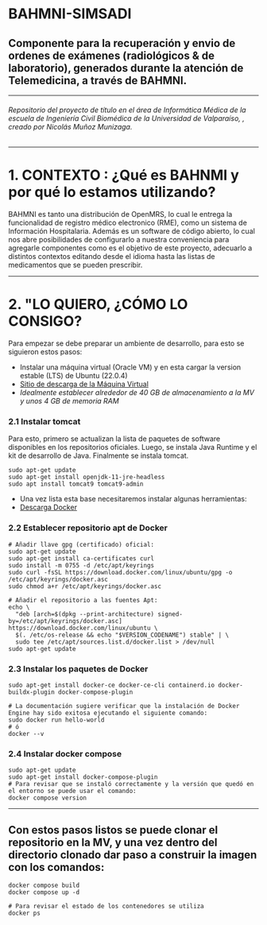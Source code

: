 # BAHMNI-SIMSADI

## Componente para la recuperación y envio de ordenes de exámenes (radiológicos & de laboratorio), generados durante la atención de Telemedicina, a través de BAHMNI.  
--------
###### Repositorio del proyecto de título en el área de Informática Médica de la escuela de Ingeniería Civil Biomédica de la Universidad de Valparaíso, , creado por Nicolás Muñoz Munizaga.

----

# 1. **CONTEXTO** : ¿Qué es BAHNMI y por qué lo estamos utilizando?  
  BAHMNI es tanto una distribución de OpenMRS, lo cual le entrega la funcionalidad de registro médico electronico (RME), como un sistema de Información Hospitalaria. Además es un software de código abierto, lo cual nos abre posibilidades de configurarlo a nuestra conveniencia para agregarle componentes como es el objetivo de este proyecto, adecuarlo a distintos contextos editando desde el idioma hasta las listas de medicamentos que se pueden prescribir. 




----
# 2. **"LO QUIERO, ¿CÓMO LO CONSIGO?**
  Para empezar se debe preparar un ambiente de desarrollo, para esto se siguieron estos pasos: 
  
*  Instalar una máquina virtual (Oracle VM) y en esta cargar la version estable (LTS) de Ubuntu (22.0.4)
*  [Sitio de descarga de la Máquina Virtual](https://www.virtualbox.org/wiki/Downloads "Descargar Máquina Virtual")
*  _Idealmente establecer alrededor de 40 GB de almacenamiento a la MV y unos 4 GB de memoria RAM_
  
### 2.1 Instalar tomcat
Para esto, primero se actualizan la lista de paquetes de software disponibles en los repositorios oficiales. Luego, se instala Java Runtime y el kit de desarrollo de Java. Finalmente se instala tomcat. 
```
sudo apt-get update
sudo apt-get install openjdk-11-jre-headless
sudo apt install tomcat9 tomcat9-admin
```
*  Una vez lista esta base necesitaremos instalar algunas herramientas:
*  [Descarga Docker](https://docs.docker.com/engine/install/ubuntu/)

### 2.2 Establecer repositorio apt de Docker
```
# Añadir llave gpg (certificado) oficial:
sudo apt-get update
sudo apt-get install ca-certificates curl
sudo install -m 0755 -d /etc/apt/keyrings
sudo curl -fsSL https://download.docker.com/linux/ubuntu/gpg -o /etc/apt/keyrings/docker.asc
sudo chmod a+r /etc/apt/keyrings/docker.asc

# Añadir el repositorio a las fuentes Apt:
echo \
  "deb [arch=$(dpkg --print-architecture) signed-by=/etc/apt/keyrings/docker.asc] https://download.docker.com/linux/ubuntu \
  $(. /etc/os-release && echo "$VERSION_CODENAME") stable" | \
  sudo tee /etc/apt/sources.list.d/docker.list > /dev/null
sudo apt-get update
```

### 2.3 Instalar los paquetes de Docker
```
sudo apt-get install docker-ce docker-ce-cli containerd.io docker-buildx-plugin docker-compose-plugin

# La documentación sugiere verificar que la instalación de Docker Engine hay sido exitosa ejecutando el siguiente comando:
sudo docker run hello-world
# ó
docker --v
```

###  2.4 Instalar docker compose
```
sudo apt-get update
sudo apt-get install docker-compose-plugin
# Para revisar que se instaló correctamente y la versión que quedó en el entorno se puede usar el comando:
docker compose version
```

----
Con estos pasos listos se puede clonar el repositorio en la MV, y una vez dentro del directorio clonado dar paso a construir la imagen con los comandos: 
----

```
docker compose build
docker compose up -d

# Para revisar el estado de los contenedores se utiliza
docker ps
```
